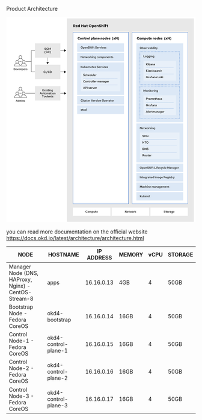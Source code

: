 Product Architecture

![architecture](image.png)

you can read more documentation on the official website https://docs.okd.io/latest/architecture/architecture.html

| NODE	                                               | HOSTNAME	           | IP ADDRESS	   | MEMORY  | vCPU	| STORAGE
| ---------------------------------------------------- |-----------------------|---------------|---------|------|----------
| Manager Node (DNS, HAProxy, Nginx) - CentOS-Stream-8 | apps	               | 16.16.0.13	   | 4GB	 | 4	|    50GB
| Bootstrap Node - Fedora CoreOS	                   | okd4-bootstrap	       | 16.16.0.14    | 16GB	 | 4	|    50GB
| Control Node-1 - Fedora CoreOS	                   | okd4-control-plane-1  | 16.16.0.15    | 16GB	 | 4	|    50GB
| Control Node-2 - Fedora CoreOS	                   | okd4-control-plane-2  | 16.16.0.16    | 16GB	 | 4	|    50GB
| Control Node-3 - Fedora CoreOS	                   | okd4-control-plane-3  | 16.16.0.17    | 16GB	 | 4	|    50GB